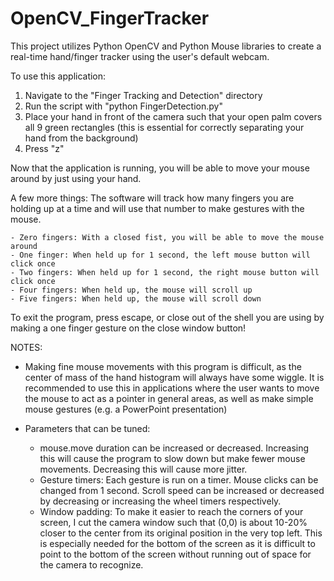 # OpenCV_FingerTracker

This project utilizes Python OpenCV and Python Mouse libraries to create a real-time hand/finger tracker using the user's default webcam.

To use this application:
  1. Navigate to the "Finger Tracking and Detection" directory
  2. Run the script with "python FingerDetection.py"
  3. Place your hand in front of the camera such that your open palm covers all 9 green rectangles (this is essential for correctly separating your hand from the background)
  4. Press "z"
  
 Now that the application is running, you will be able to move your mouse around by just using your hand.
 
 A few more things:
  The software will track how many fingers you are holding up at a time and will use that number to make gestures with the mouse.
  
    - Zero fingers: With a closed fist, you will be able to move the mouse around
    - One finger: When held up for 1 second, the left mouse button will click once
    - Two fingers: When held up for 1 second, the right mouse button will click once
    - Four fingers: When held up, the mouse will scroll up
    - Five fingers: When held up, the mouse will scroll down
    
 To exit the program, press escape, or close out of the shell you are using by making a one finger gesture on the close window button!
 
 NOTES:
  - Making fine mouse movements with this program is difficult, as the center of mass of the hand histogram will always have some wiggle. It is recommended to use this in applications where the user wants to move the mouse to act as a pointer in general areas, as well as make simple mouse gestures (e.g. a PowerPoint presentation)
  - Parameters that can be tuned:
    
    - mouse.move duration can be increased or decreased. Increasing this will cause the program to slow down but make fewer mouse movements. Decreasing this will cause more jitter.
    - Gesture timers: Each gesture is run on a timer. Mouse clicks can be changed from 1 second. Scroll speed can be increased or decreased by decreasing or increasing the wheel timers respectively.
    - Window padding: To make it easier to reach the corners of your screen, I cut the camera window such that (0,0) is about 10-20% closer to the center from its original position in the very top left. This is especially needed for the bottom of the screen as it is difficult to point to the bottom of the screen without running out of space for the camera to recognize.
